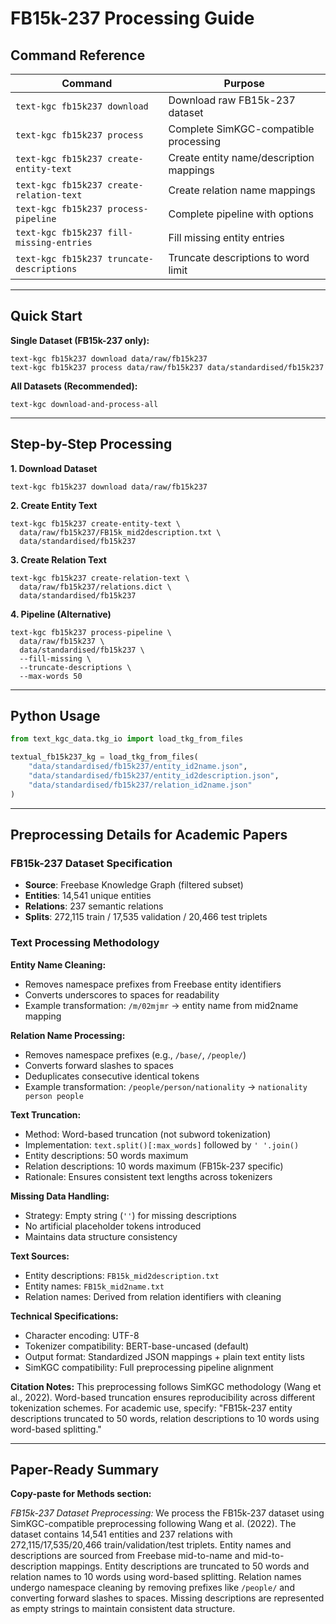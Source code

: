 # FB15k-237 Processing Guide

## Command Reference

| Command | Purpose |
|---------|---------|
| `text-kgc fb15k237 download` | Download raw FB15k-237 dataset |
| `text-kgc fb15k237 process` | Complete SimKGC-compatible processing |
| `text-kgc fb15k237 create-entity-text` | Create entity name/description mappings |
| `text-kgc fb15k237 create-relation-text` | Create relation name mappings |
| `text-kgc fb15k237 process-pipeline` | Complete pipeline with options |
| `text-kgc fb15k237 fill-missing-entries` | Fill missing entity entries |
| `text-kgc fb15k237 truncate-descriptions` | Truncate descriptions to word limit |

---

## Quick Start

**Single Dataset (FB15k-237 only):**
```shell {.copy}
text-kgc fb15k237 download data/raw/fb15k237
text-kgc fb15k237 process data/raw/fb15k237 data/standardised/fb15k237
```

**All Datasets (Recommended):**
```shell {.copy}
text-kgc download-and-process-all
```

---

## Step-by-Step Processing

**1. Download Dataset**
```shell {.copy}
text-kgc fb15k237 download data/raw/fb15k237
```

**2. Create Entity Text**
```shell {.copy}
text-kgc fb15k237 create-entity-text \
  data/raw/fb15k237/FB15k_mid2description.txt \
  data/standardised/fb15k237
```

**3. Create Relation Text**
```shell {.copy}
text-kgc fb15k237 create-relation-text \
  data/raw/fb15k237/relations.dict \
  data/standardised/fb15k237
```

**4. Pipeline (Alternative)**
```shell {.copy}
text-kgc fb15k237 process-pipeline \
  data/raw/fb15k237 \
  data/standardised/fb15k237 \
  --fill-missing \
  --truncate-descriptions \
  --max-words 50
```

---

## Python Usage

```python {.copy}
from text_kgc_data.tkg_io import load_tkg_from_files

textual_fb15k237_kg = load_tkg_from_files(
    "data/standardised/fb15k237/entity_id2name.json",
    "data/standardised/fb15k237/entity_id2description.json", 
    "data/standardised/fb15k237/relation_id2name.json"
)
```

---

## Preprocessing Details for Academic Papers

### FB15k-237 Dataset Specification
- **Source**: Freebase Knowledge Graph (filtered subset)
- **Entities**: 14,541 unique entities
- **Relations**: 237 semantic relations  
- **Splits**: 272,115 train / 17,535 validation / 20,466 test triplets

### Text Processing Methodology

**Entity Name Cleaning:**
- Removes namespace prefixes from Freebase entity identifiers
- Converts underscores to spaces for readability
- Example transformation: `/m/02mjmr` → entity name from mid2name mapping

**Relation Name Processing:**
- Removes namespace prefixes (e.g., `/base/`, `/people/`)
- Converts forward slashes to spaces
- Deduplicates consecutive identical tokens
- Example transformation: `/people/person/nationality` → `nationality person people`

**Text Truncation:**
- Method: Word-based truncation (not subword tokenization)
- Implementation: `text.split()[:max_words]` followed by `' '.join()`
- Entity descriptions: 50 words maximum
- Relation descriptions: 10 words maximum (FB15k-237 specific)
- Rationale: Ensures consistent text lengths across tokenizers

**Missing Data Handling:**
- Strategy: Empty string (`''`) for missing descriptions
- No artificial placeholder tokens introduced
- Maintains data structure consistency

**Text Sources:**
- Entity descriptions: `FB15k_mid2description.txt`
- Entity names: `FB15k_mid2name.txt`
- Relation names: Derived from relation identifiers with cleaning

**Technical Specifications:**
- Character encoding: UTF-8
- Tokenizer compatibility: BERT-base-uncased (default)
- Output format: Standardized JSON mappings + plain text entity lists
- SimKGC compatibility: Full preprocessing pipeline alignment

**Citation Notes:**
This preprocessing follows SimKGC methodology (Wang et al., 2022). Word-based truncation ensures reproducibility across different tokenization schemes. For academic use, specify: "FB15k-237 entity descriptions truncated to 50 words, relation descriptions to 10 words using word-based splitting."

---

## Paper-Ready Summary

**Copy-paste for Methods section:**

*FB15k-237 Dataset Preprocessing:* We process the FB15k-237 dataset using SimKGC-compatible preprocessing following Wang et al. (2022). The dataset contains 14,541 entities and 237 relations with 272,115/17,535/20,466 train/validation/test triplets. Entity names and descriptions are sourced from Freebase mid-to-name and mid-to-description mappings. Entity descriptions are truncated to 50 words and relation names to 10 words using word-based splitting. Relation names undergo namespace cleaning by removing prefixes like `/people/` and converting forward slashes to spaces. Missing descriptions are represented as empty strings to maintain consistent data structure.
